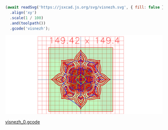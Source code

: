 ```JavaScript
(await readSvg('https://jsxcad.js.org/svg/visnezh.svg', { fill: false }))
  .align('xy')
  .scale(1 / 100)
  .and(toolpath())
  .gcode('visnezh');
```

![Image](visnezh.md.0.png)

[visnezh_0.gcode](visnezh.visnezh_0.gcode)
